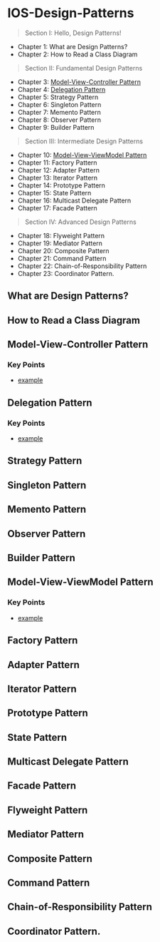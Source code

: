 # IOS-Design-Patterns

> Section I: Hello, Design Patterns!
- Chapter 1: What are Design Patterns? 
- Chapter 2: How to Read a Class Diagram
> Section II: Fundamental Design Patterns
- Chapter 3: [Model-View-Controller Pattern](https://github.com/egorskikh/IOS-Design-Patterns#model-view-controller-pattern)
- Chapter 4: [Delegation Pattern](https://github.com/egorskikh/IOS-Design-Patterns#delegation-pattern)
- Chapter 5: Strategy Pattern
- Chapter 6: Singleton Pattern
- Chapter 7: Memento Pattern
- Chapter 8: Observer Pattern
- Chapter 9: Builder Pattern
> Section III: Intermediate Design Patterns
- Chapter 10: [Model-View-ViewModel Pattern](https://github.com/egorskikh/IOS-Design-Patterns#model-view-viewmodel-pattern)
- Chapter 11: Factory Pattern
- Chapter 12: Adapter Pattern
- Chapter 13: Iterator Pattern
- Chapter 14: Prototype Pattern
- Chapter 15: State Pattern
- Chapter 16: Multicast Delegate Pattern 
- Chapter 17: Facade Pattern
> Section IV: Advanced Design Patterns 
- Chapter 18: Flyweight Pattern
- Chapter 19: Mediator Pattern
- Chapter 20: Composite Pattern
- Chapter 21: Command Pattern
- Chapter 22: Chain-of-Responsibility Pattern
- Chapter 23: Coordinator Pattern.

## What are Design Patterns? 
## How to Read a Class Diagram

## Model-View-Controller Pattern
### Key Points
- [example]()
## Delegation Pattern 
### Key Points
- [example]()
## Strategy Pattern
## Singleton Pattern
## Memento Pattern
## Observer Pattern
## Builder Pattern

## Model-View-ViewModel Pattern
### Key Points
- [example]()
## Factory Pattern
## Adapter Pattern
## Iterator Pattern
## Prototype Pattern
## State Pattern
## Multicast Delegate Pattern 
## Facade Pattern 

## Flyweight Pattern
## Mediator Pattern
## Composite Pattern
## Command Pattern
## Chain-of-Responsibility Pattern
## Coordinator Pattern.


